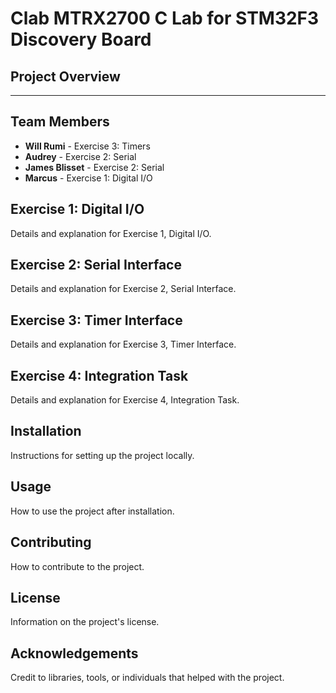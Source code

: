 # Clab MTRX2700 C Lab for STM32F3 Discovery Board

## Project Overview

---
## Team Members

- **Will Rumi** - Exercise 3: Timers
- **Audrey** - Exercise 2: Serial
- **James Blisset** - Exercise 2: Serial
- **Marcus** - Exercise 1: Digital I/O

## Exercise 1: Digital I/O
Details and explanation for Exercise 1, Digital I/O.

## Exercise 2: Serial Interface
Details and explanation for Exercise 2, Serial Interface.

## Exercise 3: Timer Interface
Details and explanation for Exercise 3, Timer Interface.

## Exercise 4: Integration Task
Details and explanation for Exercise 4, Integration Task.

## Installation
Instructions for setting up the project locally.

## Usage
How to use the project after installation.

## Contributing
How to contribute to the project.

## License
Information on the project's license.

## Acknowledgements
Credit to libraries, tools, or individuals that helped with the project.
